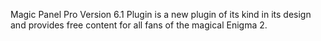 Magic Panel Pro Version 6.1 Plugin is a new plugin of its kind in its design and provides free content for all fans of the magical Enigma 2.
